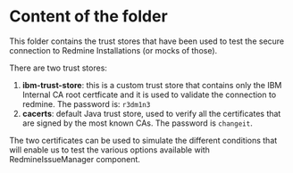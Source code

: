 # Content of the folder

This folder contains the trust stores that have been used to test the secure connection to Redmine Installations (or mocks of those).

There are two trust stores:

1. __ibm-trust-store__: this is a custom trust store that contains only the IBM Internal CA root certficate and it is used to validate the connection to redmine. The password is: `r3dm1n3` 
2. __cacerts__: default Java trust store, used to verify all the certificates that are signed by the most known CAs. The password is `changeit`.

The two certificates can be used to simulate the different conditions that will enable us to test the various options available with RedmineIssueManager component.


